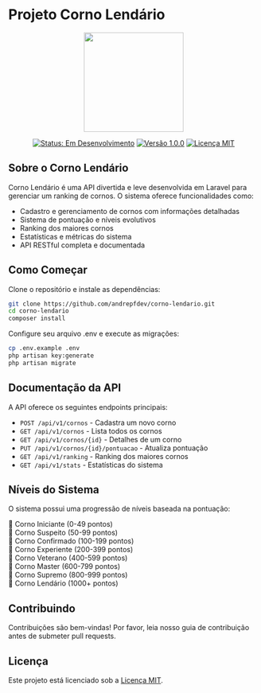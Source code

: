 # Projeto Corno Lendário

<p align="center">
<img src="https://github.com/user-attachments/assets/065527b7-9de3-4c52-833e-af8b369dc48e" width="200px">
</p>

<p align="center">
<a href="#status"><img src="https://img.shields.io/badge/status-em%20desenvolvimento-brightgreen" alt="Status: Em Desenvolvimento"></a>
<a href="#versao"><img src="https://img.shields.io/badge/versão-1.0.0-blue" alt="Versão 1.0.0"></a>
<a href="#licenca"><img src="https://img.shields.io/badge/licença-MIT-green" alt="Licença MIT"></a>
</p>

## Sobre o Corno Lendário

Corno Lendário é uma API divertida e leve desenvolvida em Laravel para gerenciar um ranking de cornos. O sistema oferece funcionalidades como:

- Cadastro e gerenciamento de cornos com informações detalhadas
- Sistema de pontuação e níveis evolutivos
- Ranking dos maiores cornos
- Estatísticas e métricas do sistema
- API RESTful completa e documentada

## Como Começar

Clone o repositório e instale as dependências:

```bash
git clone https://github.com/andrepfdev/corno-lendario.git
cd corno-lendario
composer install
```

Configure seu arquivo .env e execute as migrações:

```bash
cp .env.example .env
php artisan key:generate
php artisan migrate
```

## Documentação da API

A API oferece os seguintes endpoints principais:

- `POST /api/v1/cornos` - Cadastra um novo corno
- `GET /api/v1/cornos` - Lista todos os cornos
- `GET /api/v1/cornos/{id}` - Detalhes de um corno
- `PUT /api/v1/cornos/{id}/pontuacao` - Atualiza pontuação
- `GET /api/v1/ranking` - Ranking dos maiores cornos
- `GET /api/v1/stats` - Estatísticas do sistema

## Níveis do Sistema

O sistema possui uma progressão de níveis baseada na pontuação:

🌱 Corno Iniciante (0-49 pontos)  
🤔 Corno Suspeito (50-99 pontos)  
📢 Corno Confirmado (100-199 pontos)  
🥉 Corno Experiente (200-399 pontos)  
🥈 Corno Veterano (400-599 pontos)  
🥇 Corno Master (600-799 pontos)  
👑 Corno Supremo (800-999 pontos)  
🦌 Corno Lendário (1000+ pontos)

## Contribuindo

Contribuições são bem-vindas! Por favor, leia nosso guia de contribuição antes de submeter pull requests.

## Licença

Este projeto está licenciado sob a [Licença MIT](LICENSE).
